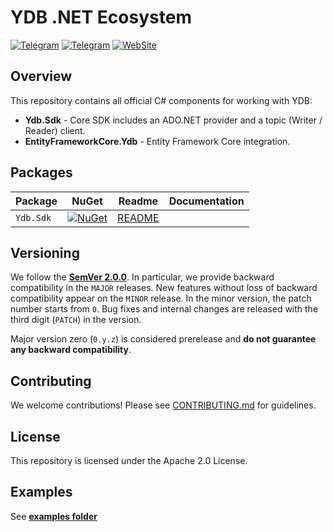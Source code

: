 # YDB .NET Ecosystem

[![Telegram](https://img.shields.io/badge/Telegram-Русский_чат-2ba2d9.svg?logo=telegram)](https://t.me/ydb_ru)
[![Telegram](https://img.shields.io/badge/Telegram-English_chat-2ba2d9.svg?logo=telegram)](https://t.me/ydb_en)
[![WebSite](https://img.shields.io/badge/website-ydb.tech-blue.svg)](https://ydb.tech)

## Overview

This repository contains all official C# components for working with YDB:

- **Ydb.Sdk** - Core SDK includes an ADO.NET provider and a topic (Writer / Reader) client.
- **EntityFrameworkCore.Ydb** - Entity Framework Core integration.

## Packages

| Package   | NuGet                                                                                      | Readme                            | Documentation |
|-----------|--------------------------------------------------------------------------------------------|-----------------------------------|---------------|
| `Ydb.Sdk` | [![NuGet](https://img.shields.io/nuget/v/Ydb.Sdk)](https://www.nuget.org/packages/Ydb.Sdk) | [README](./src/Ydb.Sdk/README.md) |               |

## Versioning

We follow the **[SemVer 2.0.0](https://semver.org)**. In particular, we provide backward compatibility in the `MAJOR`
releases. New features without loss of backward compatibility appear on the `MINOR` release. In the minor version, the
patch number starts from `0`. Bug fixes and internal changes are released with the third digit (`PATCH`) in the version.

Major version zero (`0.y.z`) is considered prerelease and **do not guarantee any backward compatibility**.

## Contributing

We welcome contributions! Please see [CONTRIBUTING.md](./CONTRIBUTING.md) for guidelines.

## License

This repository is licensed under the Apache 2.0 License.

## Examples

See **[examples folder](https://github.com/ydb-platform/ydb-dotnet-sdk/tree/main/examples)**
